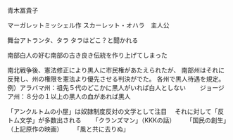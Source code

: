 青木冨貴子

マーガレットミッシェル作
スカーレット・オハラ　主人公

舞台アトランタ、タラ
タラはどこ？と聞かれる

南部白人の好む南部の古き良き伝統を作り上げてしまった

南北戦争後、憲法修正により黒人に市民権があたえられたが、
南部州はそれに反発し、州の権限を憲法より優先させる判決がでた。
各州で黒人待遇を規定。
例）アラバマ州：祖先５代のどこかに黒人がいれば白人としない
　　ジョージア州：８分の１以上の黒人の血があれば黒人

「アンクルトムの小屋」は奴隷制度反対の文学として注目
　それに対して「反トム文学」が多数出される
　　「クランズマン」（KKKの話）
　　「国民の創生」（上記原作の映画）
　　「風と共に去りぬ」
